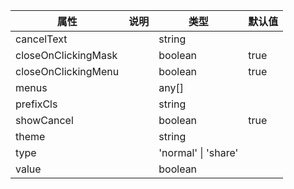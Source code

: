 属性 | 说明 | 类型 | 默认值 
------ | ------ | ------ | ---
cancelText||string|
closeOnClickingMask||boolean|true
closeOnClickingMenu||boolean|true
menus||any[]|
prefixCls||string|
showCancel||boolean|true
theme||string|
type||'normal' \| 'share'|
value||boolean|